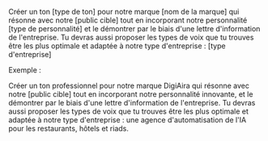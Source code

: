 Créer un ton [type de ton] pour notre marque [nom de la marque] qui résonne avec notre [public cible] tout en incorporant notre personnalité [type de personnalité] et le démontrer par le biais d'une lettre d'information de l'entreprise. Tu devras aussi proposer les types de voix que tu trouves être les plus optimale et adaptée à notre type d'entreprise : [type d'entreprise]

Exemple :

Créer un ton professionnel pour notre marque DigiAira qui résonne avec notre [public cible] tout en incorporant notre personnalité innovante, et le démontrer par le biais d'une lettre d'information de l'entreprise. Tu devras aussi proposer les types de voix que tu trouves être les plus optimale et adaptée à notre type d'entreprise : une agence d'automatisation de l'IA pour les restaurants, hôtels et riads.